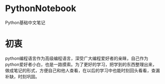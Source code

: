 # PythonNotebook

Python基础中文笔记

# 初衷

python编程语言作为高级编程语言，深受广大编程爱好者的亲睐，自己作为python爱好者小白，也是一路摸索。为了更好的学习，把学到的东西整理出来，做成笔记的形式，方便自己和他人查看，在以后的学习中也能时刻回头看看，查漏补缺，时刻巩固。



